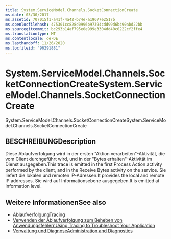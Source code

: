 ```yaml
---
title: System.ServiceModel.Channels.SocketConnectionCreate
ms.date: 03/30/2017
ms.assetid: 707015f1-a41f-4a42-b74e-a19677e2517b
ms.openlocfilehash: 475301cc828d0996b97394cdd99d6b490abd22bb
ms.sourcegitcommit: bc293b14af795e0e999e3304dd40c0222cf2ffe4
ms.translationtype: MT
ms.contentlocale: de-DE
ms.lasthandoff: 11/26/2020
ms.locfileid: "96291881"
---
```

# <a name="systemservicemodelchannelssocketconnectioncreate"></a><span data-ttu-id="79b25-102">System.ServiceModel.Channels.SocketConnectionCreate</span><span class="sxs-lookup"><span data-stu-id="79b25-102">System.ServiceModel.Channels.SocketConnectionCreate</span></span>

<span data-ttu-id="79b25-103">System.ServiceModel.Channels.SocketConnectionCreate</span><span class="sxs-lookup"><span data-stu-id="79b25-103">System.ServiceModel.Channels.SocketConnectionCreate</span></span>  
  
## <a name="description"></a><span data-ttu-id="79b25-104">BESCHREIBUNG</span><span class="sxs-lookup"><span data-stu-id="79b25-104">Description</span></span>  

 <span data-ttu-id="79b25-105">Diese Ablaufverfolgung wird in der ersten "Aktion verarbeiten"-Aktivität, die vom Client durchgeführt wird, und in der "Bytes erhalten"-Aktivität im Dienst ausgegeben.</span><span class="sxs-lookup"><span data-stu-id="79b25-105">This trace is emitted in the first Process Action activity performed by the client, and in the Receive Bytes activity on the service.</span></span> <span data-ttu-id="79b25-106">Sie liefert die lokalen und remoten IP-Adressen.</span><span class="sxs-lookup"><span data-stu-id="79b25-106">It provides the local and remote IP addresses.</span></span> <span data-ttu-id="79b25-107">Sie wird auf Informationsebene ausgegeben.</span><span class="sxs-lookup"><span data-stu-id="79b25-107">It is emitted at Information level.</span></span>  
  
## <a name="see-also"></a><span data-ttu-id="79b25-108">Weitere Informationen</span><span class="sxs-lookup"><span data-stu-id="79b25-108">See also</span></span>

- [<span data-ttu-id="79b25-109">Ablaufverfolgung</span><span class="sxs-lookup"><span data-stu-id="79b25-109">Tracing</span></span>](index.md)
- [<span data-ttu-id="79b25-110">Verwenden der Ablaufverfolgung zum Beheben von Anwendungsfehlern</span><span class="sxs-lookup"><span data-stu-id="79b25-110">Using Tracing to Troubleshoot Your Application</span></span>](using-tracing-to-troubleshoot-your-application.md)
- [<span data-ttu-id="79b25-111">Verwaltung und Diagnose</span><span class="sxs-lookup"><span data-stu-id="79b25-111">Administration and Diagnostics</span></span>](../index.md)
